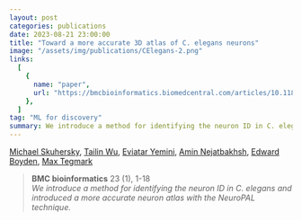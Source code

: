 ```yaml
---
layout: post
categories: publications
date: 2023-08-21 23:00:00
title: "Toward a more accurate 3D atlas of C. elegans neurons"
image: "/assets/img/publications/CElegans-2.png"
links:
  [
    {
      name: "paper",
      url: "https://bmcbioinformatics.biomedcentral.com/articles/10.1186/s12859-022-04738-3",
    },
  ]
tag: "ML for discovery"
summary: We introduce a method for identifying the neuron ID in C. elegans and introduced a more accurate neuron atlas with the NeuroPAL technique.
---
```


[Michael Skuhersky](https://web.mit.edu/vex/www/), [Tailin Wu](https://tailin.org/), [Eviatar Yemini](https://profiles.umassmed.edu/display/28733745), [Amin Nejatbakhsh](https://www.linkedin.com/in/aminejat/), [Edward Boyden](https://be.mit.edu/directory/ed-boyden), [Max Tegmark](https://space.mit.edu/home/tegmark/)

> **BMC bioinformatics** 23 (1), 1-18  
> _We introduce a method for identifying the neuron ID in C. elegans and introduced a more accurate neuron atlas with the NeuroPAL technique._
